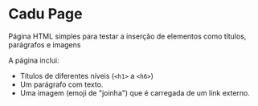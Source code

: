 # Cadu Page

Página HTML simples para testar a inserção de elementos como títulos, parágrafos e imagens

A página inclui:

- Títulos de diferentes níveis (`<h1>` a `<h6>`)
- Um parágrafo com texto.
- Uma imagem (emoji de "joinha") que é carregada de um link externo.
